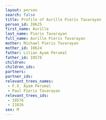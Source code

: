 ```yaml
---
layout: person
search: false
title: Profile of Aurille Pieris Tavarayan
person_id: I0625
first_name: Aurille
last_name: Pieris Tavarayan
full_name: Aurille Pieris Tavarayan
mother: Michael Pieris Tavarayan
mother_id: I0624
father: Lilian Ayam Perumal
father_id: I0578
children:
children_ids:
partners:
partner_ids:
relevant_trees_names:
 - F.X. Ayam Perumal
 - Paul Pieris Tavarayan
relevant_trees_ids:
 - I0576
 - I1026
sex: M
---
```


